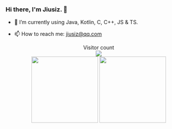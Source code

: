### Hi there, I'm Jiusiz. 👋

<!-- - 🔭 I’m currently working on ... -->
- 🌱 I’m currently using Java, Kotlin, C, C++, JS & TS.
<!-- - 👯 I’m looking to collaborate on ... -->
<!-- - 🤔 I’m looking for help with ... -->
<!-- - 💬 Ask me about ... -->
- 📫 How to reach me: jiusiz@qq.com
<!-- - 😄 Pronouns: ... -->
<!-- - ⚡ Fun fact: ... -->

<!-- 
[![Anurag's GitHub stats](https://github-readme-stats.vercel.app/api?username=jiusiz)](https://github.com/anuraghazra/github-readme-stats) -->

<div align="center">
  Visitor count<br>
  <img src="https://profile-counter.glitch.me/jiusiz/count.svg" />
</div>

<div align="center">
  <img align="center" src="https://github-readme-stats.vercel.app/api?username=jiusiz" height="180em"  />
  <img align="center" src="https://github-readme-stats.vercel.app/api/top-langs/?username=jiusiz" height="180em" />
</div>

